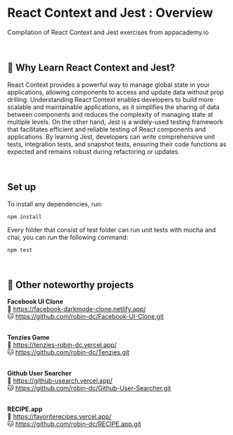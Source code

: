 # React Context and Jest : Overview
Compilation of React Context and Jest exercises from appacademy.io

<br>

## 📍 Why Learn React Context and Jest?

React Context provides a powerful way to manage global state in your applications, allowing components to access and update data without prop drilling. Understanding React Context enables developers to build more scalable and maintainable applications, as it simplifies the sharing of data between components and reduces the complexity of managing state at multiple levels. On the other hand, Jest is a widely-used testing framework that facilitates efficient and reliable testing of React components and applications. By learning Jest, developers can write comprehensive unit tests, integration tests, and snapshot tests, ensuring their code functions as expected and remains robust during refactoring or updates.

<br>

## Set up

To install any dependencies, run:

```shell
npm install
```

Every folder that consist of test folder can run unit tests with mocha and chai, you can run the following command:

```shell
npm test
```

<br>

## 📝 Other noteworthy projects

<strong>Facebook UI Clone</strong><br>
🔗 https://facebook-darkmode-clone.netlify.app/<br>
🐱 https://github.com/robin-dc/Facebook-UI-Clone.git<br><br>

<strong>Tenzies Game</strong><br>
🔗 https://tenzies-robin-dc.vercel.app/ <br>
🐱 https://github.com/robin-dc/Tenzies.git<br><br>

<strong>Github User Searcher</strong><br>
🔗 https://github-usearch.vercel.app/ <br>
🐱 https://github.com/robin-dc/Github-User-Searcher.git<br><br>

<strong>RECIPE.app</strong><br>
🔗 https://favoriterecipes.vercel.app/ <br>
🐱 https://github.com/robin-dc/RECIPE.app.git<br><br>



